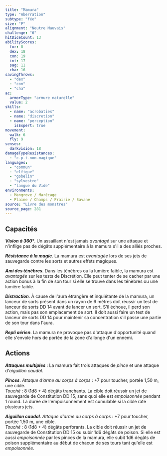 ```yaml
---
title: "Mamura"
type: "Aberration"
subtype: "fée"
size: "P"
alignment: "Neutre Mauvais"
challenge: "6"
hitDiceCount: 13
abilityScores:
  for: 8
  dex: 18
  con: 19
  int: 17
  sag: 11
  cha: 16
savingThrows:
  - "dex"
  - "con"
  - "cha"
ac:
  armorType: "armure naturelle"
  value: 2
skills:
  - name: "acrobaties"
  - name: "discretion"
  - name: "perception"
    isExpert: true
movement:
  walk: 6
  fly: 9
senses:
  darkvision: 18
damageTypeResistances:
  - "c-p-t-non-magique"
languages:
  - "commun"
  - "elfique"
  - "gobelin"
  - "sylvestre"
  - "langue du Vide"
environments:
  - Mangrove / Marécage
  - Plaine / Champs / Prairie / Savane
source: "Livre des monstres"
source_page: 281
---
```

## Capacités
_**Vision à 360°**_. Un assaillant n'est jamais _avantagé_ sur une attaque et n'inflige pas de dégâts supplémentaire à la mamura s'il a des alliés proches.

_**Résistance à la magie**_. La mamura est _avantagée_ lors de ses jets de sauvegarde contre les sorts et autres effets magiques.

_**Ami des ténèbres**_. Dans les ténèbres ou la lumière faible, la mamura est _avantagée_ sur les tests de Discrétion. Elle peut tenter de se cacher par une action bonus à la fin de son tour si elle se trouve dans les ténèbres ou une lumière faible.

_**Distraction**_. À cause de l'aura étrangère et inquiétante de la mamura, un lanceur de sorts présent dans un rayon de 6 mètres doit réussir un test de lanceur de sorts DD 14 avant de lancer un sort. S'il échoue, il perd son action, mais pas son emplacement de sort. Il doit aussi faire un test de lanceur de sorts DD 14 pour maintenir sa concentration s'il passe une partie de son tour dans l'aura.

_**Repli aérien**_. La mamura ne provoque pas d'attaque d'opportunité quand elle s'envole hors de portée de la zone d'allonge d'un ennemi.

## Actions
_**Attaques multiples**_ : La mamura fait trois attaques de _pince_ et une attaque d'_aiguillon caudal_.

_**Pinces**_. _Attaque d'arme au corps à corps_ : +7 pour toucher, portée 1,50 m, une cible.  
_Touché_ : 8 (1d8 + 4) dégâts tranchants. La cible doit réussir un jet de sauvegarde de Constitution DD 15, sans quoi elle est _empoisonnée_ pendant 1 round. La durée de l'empoisonnement est cumulable si la cible rate plusieurs jets.

_**Aiguillon caudal**_. _Attaque d'arme au corps à corps_ : +7 pour toucher, portée 1,50 m, une cible.  
_Touché_ : 8 (1d8 + 4) dégâts perforants. La cible doit réussir un jet de sauvegarde de Constitution DD 15 ou subir 1d6 dégâts de poison. Si elle est aussi _empoisonnée_ par les pinces de la mamura, elle subit 1d6 dégâts de poison supplémentaire au début de chacun de ses tours tant qu'elle est _empoisonnée_.
